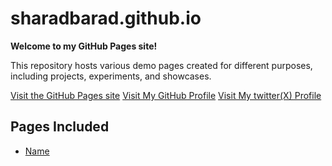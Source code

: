 # sharadbarad.github.io

**Welcome to my GitHub Pages site!**

This repository hosts various demo pages created for different purposes, including projects, experiments, and showcases. 

[Visit the GitHub Pages site](https://sharadbarad.github.io) [Visit My GitHub Profile](https://github.com/sharadbarad) [Visit My twitter(X) Profile](https://x.com/sharad_barad)

## Pages Included
- [Name](https://sharadbarad.github.io)
